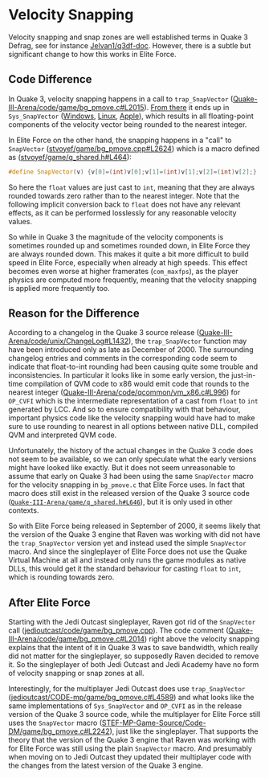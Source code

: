 # Velocity Snapping

Velocity snapping and snap zones are well established terms in Quake 3 Defrag, see for instance [Jelvan1/q3df-doc](https://github.com/Jelvan1/q3df-doc).
However, there is a subtle but significant change to how this works in Elite Force.

## Code Difference

In Quake 3, velocity snapping happens in a call to `trap_SnapVector` ([Quake-III-Arena/code/game/bg_pmove.c#L2015](https://github.com/id-Software/Quake-III-Arena/blob/dbe4ddb10315479fc00086f08e25d968b4b43c49/code/game/bg_pmove.c#L2015)).
[From there](https://github.com/id-Software/Quake-III-Arena/blob/dbe4ddb10315479fc00086f08e25d968b4b43c49/code/game/g_syscalls.c#L226) it ends up in `Sys_SnapVector` ([Windows](https://github.com/id-Software/Quake-III-Arena/blob/dbe4ddb10315479fc00086f08e25d968b4b43c49/code/win32/win_shared.c#L68), [Linux](https://github.com/id-Software/Quake-III-Arena/blob/dbe4ddb10315479fc00086f08e25d968b4b43c49/code/unix/snapvector.nasm#L41), [Apple](https://github.com/id-Software/Quake-III-Arena/blob/dbe4ddb10315479fc00086f08e25d968b4b43c49/code/unix/unix_shared.c#L151)), which results in all floating-point components of the velocity vector being rounded to the nearest integer.

In Elite Force on the other hand, the snapping happens in a "call" to `SnapVector` ([stvoyef/game/bg_pmove.cpp#L2624](https://github.com/kugelrund/Elite-Reinforce/blob/04e0e618d1ee57a2919f1a852a688c03b1aa155d/game/bg_pmove.cpp#L2624))
which is a macro defined as ([stvoyef/game/q_shared.h#L464](https://github.com/kugelrund/Elite-Reinforce/blob/c505b2ad8e7686274092639b9c2f23b72976b020/game/q_shared.h#L464)):

```cpp
#define SnapVector(v) {v[0]=(int)v[0];v[1]=(int)v[1];v[2]=(int)v[2];}
```

So here the `float` values are just cast to `int`, meaning that they are always rounded towards zero rather than to the nearest integer.
Note that the following implicit conversion back to `float` does not have any relevant effects, as it can be performed losslessly for any reasonable velocity values.

So while in Quake 3 the magnitude of the velocity components is sometimes rounded up and sometimes rounded down, in Elite Force they are always rounded down.
This makes it quite a bit more difficult to build speed in Elite Force, especially when already at high speeds.
This effect becomes even worse at higher framerates (`com_maxfps`), as the player physics are computed more frequently, meaning that the velocity snapping is applied more frequently too.

## Reason for the Difference

According to a changelog in the Quake 3 source release ([Quake-III-Arena/code/unix/ChangeLog#L1432](https://github.com/id-Software/Quake-III-Arena/blob/dbe4ddb10315479fc00086f08e25d968b4b43c49/code/unix/ChangeLog#L1432)), the `trap_SnapVector` function may have been introduced only as late as December of 2000.
The surrounding changelog entries and comments in the corresponding code seem to indicate that float-to-int rounding had been causing quite some trouble and inconsistencies.
In particular it looks like in some early version, the just-in-time compilation of QVM code to x86 would emit code that rounds to the nearest integer ([Quake-III-Arena/code/qcommon/vm_x86.c#L996](https://github.com/id-Software/Quake-III-Arena/blob/dbe4ddb10315479fc00086f08e25d968b4b43c49/code/qcommon/vm_x86.c#L996-L1000)) for `OP_CVFI` which is the intermediate representation of a cast from `float` to `int` generated by LCC.
And so to ensure compatibility with that behaviour, important physics code like the velocity snapping would have had to make sure to use rounding to nearest in all options between native DLL, compiled QVM and interpreted QVM code.

Unfortunately, the history of the actual changes in the Quake 3 code does not seem to be available, so we can only speculate what the early versions might have looked like exactly.
But it does not seem unreasonable to assume that early on Quake 3 had been using the same `SnapVector` macro for the velocity snapping in `bg_pmove.c` that Elite Force uses.
In fact that macro does still exist in the released version of the Quake 3 source code ([`Quake-III-Arena/game/q_shared.h#L646`](https://github.com/id-Software/Quake-III-Arena/blob/dbe4ddb10315479fc00086f08e25d968b4b43c49/code/game/q_shared.h#L646)), but it is only used in other contexts.

So with Elite Force being released in September of 2000, it seems likely that the version of the Quake 3 engine that Raven was working with did not have the `trap_SnapVector` version yet and instead used the simple `SnapVector` macro.
And since the singleplayer of Elite Force does not use the Quake Virtual Machine at all and instead only runs the game modules as native DLLs, this would get it the standard behaviour for casting `float` to `int`, which is rounding towards zero.

## After Elite Force

Starting with the Jedi Outcast singleplayer, Raven got rid of the `SnapVector` call ([jedioutcast/code/game/bg_pmove.cpp](https://github.com/kugelrund/Speed-Outcast/blob/1963e9b17e0b3b897bb44a0bc4901a8cad007ff4/code/game/bg_pmove.cpp#L9038)).
The code comment ([Quake-III-Arena/code/game/bg_pmove.c#L2014](https://github.com/id-Software/Quake-III-Arena/blob/dbe4ddb10315479fc00086f08e25d968b4b43c49/code/game/bg_pmove.c#L2014)) right above the velocity snapping explains that the intent of it in Quake 3 was to save bandwidth, which really did not matter for the singleplayer, so supposedly Raven decided to remove it.
So the singleplayer of both Jedi Outcast and Jedi Academy have no form of velocity snapping or snap zones at all.

Interestingly, for the multiplayer Jedi Outcast does use `trap_SnapVector` ([jedioutcast/CODE-mp/game/bg_pmove.c#L4589](https://github.com/jedis/jedioutcast/blob/1963e9b17e0b3b897bb44a0bc4901a8cad007ff4/CODE-mp/game/bg_pmove.c#L4589)) and what looks like the same implementations of `Sys_SnapVector` and `OP_CVFI` as in the release version of the Quake 3 source code, while the multiplayer for Elite Force still uses the `SnapVector` macro ([STEF-MP-Game-Source/Code-DM/game/bg_pmove.c#L2242](https://github.com/UberGames/STEF-MP-Game-Source/blob/fab9bebea7bfc5f0187bd4a02cd80858926f33d7/Code-DM/game/bg_pmove.c#L2242)), just like the singleplayer.
That supports the theory that the version of the Quake 3 engine that Raven was working with for Elite Force was still using the plain `SnapVector` macro.
And presumably when moving on to Jedi Outcast they updated their multiplayer code with the changes from the latest version of the Quake 3 engine.
